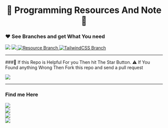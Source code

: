 <h1 align="center">🔰 Programming Resources And Note 🔰</h1>

### ❤ See Branches and get What You need

  <img src="https://img.shields.io/badge/Github Branches-323330?style=for-the-badge&logo=Github&logoColor=007ACC" />

 <a href="https://github.com/Mdkawsarislam2002/Programming-Resources-And-Notes/tree/PostCSS">
      <img
        src="https://img.shields.io/badge/Branch%20%201-PostCSS-230c75"
      />
    </a>

 <a href="https://github.com/Mdkawsarislam2002/Programming-Resources-And-Notes/tree/Resources">
      <img
        src="https://img.shields.io/badge/Branch%202-Resource%20-brightgreen"
        alt="Resource Branch "
      />
    </a>

 <a href="https://github.com/Mdkawsarislam2002/Programming-Resources-And-Notes/tree/TailwindCSS">
      <img
        src="https://img.shields.io/badge/Branch%203-TailwindCSS-2d2d2d"      alt="TailwindCSS Branch "
      />
    </a>

---

###🔰 If this Repo is Helpful For you Then hit The Star Button.
⚠ If You Found anything Wrong Then Fork this repo and send a pull request

  <img src="https://img.shields.io/badge/markdown-5E5C5C?style=for-the-badge&logo=markdown&logoColor=white" />

---

### Find me Here

 <a href="https://twitter.com/mdkawsar2002">
       <img src="https://img.shields.io/badge/@MdKawsar2002-323330?style=for-the-badge&logo=twitter&logoColor=white" />
    </a>

<br/>

<a href="https://www.facebook.com/mdkawsarislam2002/">
     <img src="https://img.shields.io/badge/Md Kawsar Islam Yeasin-323330?style=for-the-badge&logo=Facebook&logoColor=white" />
    </a>

<br/>

 <a href="https://github.com/mdkawsar2002">
       <img src="https://img.shields.io/badge/Md Kawsar Islam Yeasin-323330?style=for-the-badge&logo=github&logoColor=white" />
    </a>
    
    
<br/>

 <a href="https://www.linkedin.com/in/md-kawsar-islam-yeasin-8bb808222/">
       <img src="https://img.shields.io/badge/Md Kawsar Islam Yeasin-323330?style=for-the-badge&logo=linkedin&logoColor=white" />
    </a>
